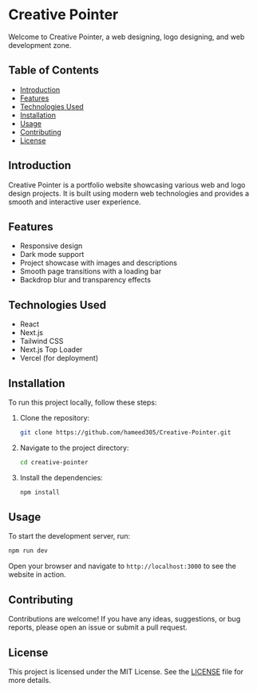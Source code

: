# Creative Pointer

Welcome to Creative Pointer, a web designing, logo designing, and web development zone.

## Table of Contents

- [Introduction](#introduction)
- [Features](#features)
- [Technologies Used](#technologies-used)
- [Installation](#installation)
- [Usage](#usage)
- [Contributing](#contributing)
- [License](#license)

## Introduction

Creative Pointer is a portfolio website showcasing various web and logo design projects. It is built using modern web technologies and provides a smooth and interactive user experience.

## Features

- Responsive design
- Dark mode support
- Project showcase with images and descriptions
- Smooth page transitions with a loading bar
- Backdrop blur and transparency effects

## Technologies Used

- React
- Next.js
- Tailwind CSS
- Next.js Top Loader
- Vercel (for deployment)

## Installation

To run this project locally, follow these steps:

1. Clone the repository:
   ```bash
   git clone https://github.com/hameed305/Creative-Pointer.git
   ```
2. Navigate to the project directory:
   ```bash
   cd creative-pointer
   ```
3. Install the dependencies:
   ```bash
   npm install
   ```

## Usage

To start the development server, run:

```bash
npm run dev
```

Open your browser and navigate to `http://localhost:3000` to see the website in action.

## Contributing

Contributions are welcome! If you have any ideas, suggestions, or bug reports, please open an issue or submit a pull request.

## License

This project is licensed under the MIT License. See the [LICENSE](LICENSE) file for more details.
